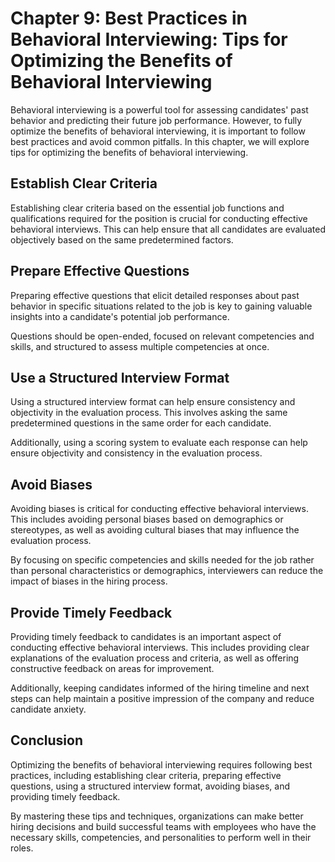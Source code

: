 Chapter 9: Best Practices in Behavioral Interviewing: Tips for Optimizing the Benefits of Behavioral Interviewing
=================================================================================================================

Behavioral interviewing is a powerful tool for assessing candidates' past behavior and predicting their future job performance. However, to fully optimize the benefits of behavioral interviewing, it is important to follow best practices and avoid common pitfalls. In this chapter, we will explore tips for optimizing the benefits of behavioral interviewing.

Establish Clear Criteria
------------------------

Establishing clear criteria based on the essential job functions and qualifications required for the position is crucial for conducting effective behavioral interviews. This can help ensure that all candidates are evaluated objectively based on the same predetermined factors.

Prepare Effective Questions
---------------------------

Preparing effective questions that elicit detailed responses about past behavior in specific situations related to the job is key to gaining valuable insights into a candidate's potential job performance.

Questions should be open-ended, focused on relevant competencies and skills, and structured to assess multiple competencies at once.

Use a Structured Interview Format
---------------------------------

Using a structured interview format can help ensure consistency and objectivity in the evaluation process. This involves asking the same predetermined questions in the same order for each candidate.

Additionally, using a scoring system to evaluate each response can help ensure objectivity and consistency in the evaluation process.

Avoid Biases
------------

Avoiding biases is critical for conducting effective behavioral interviews. This includes avoiding personal biases based on demographics or stereotypes, as well as avoiding cultural biases that may influence the evaluation process.

By focusing on specific competencies and skills needed for the job rather than personal characteristics or demographics, interviewers can reduce the impact of biases in the hiring process.

Provide Timely Feedback
-----------------------

Providing timely feedback to candidates is an important aspect of conducting effective behavioral interviews. This includes providing clear explanations of the evaluation process and criteria, as well as offering constructive feedback on areas for improvement.

Additionally, keeping candidates informed of the hiring timeline and next steps can help maintain a positive impression of the company and reduce candidate anxiety.

Conclusion
----------

Optimizing the benefits of behavioral interviewing requires following best practices, including establishing clear criteria, preparing effective questions, using a structured interview format, avoiding biases, and providing timely feedback.

By mastering these tips and techniques, organizations can make better hiring decisions and build successful teams with employees who have the necessary skills, competencies, and personalities to perform well in their roles.
